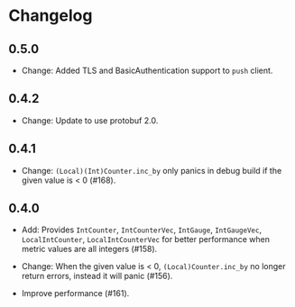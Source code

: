 # Changelog

## 0.5.0

- Change: Added TLS and BasicAuthentication support to `push` client.

## 0.4.2

- Change: Update to use protobuf 2.0.

## 0.4.1

- Change: `(Local)(Int)Counter.inc_by` only panics in debug build if the given value is < 0 (#168).

## 0.4.0

- Add: Provides `IntCounter`, `IntCounterVec`, `IntGauge`, `IntGaugeVec`, `LocalIntCounter`, `LocalIntCounterVec` for better performance when metric values are all integers (#158).

- Change: When the given value is < 0, `(Local)Counter.inc_by` no longer return errors, instead it will panic (#156).

- Improve performance (#161).
